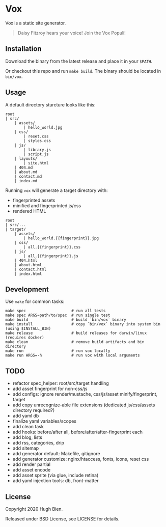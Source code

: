 # Vox

Vox is a static site generator.

> Daisy Fitzroy hears your voice! Join the Vox Populi!

## Installation

Download the binary from the latest release and place it in your `$PATH`.

Or checkout this repo and run `make build`. The binary should be located in `bin/vox`.

## Usage

A default directory sturcture looks like this:

```
root
| src/
    | assets/
        | hello_world.jpg
    | css/
        | reset.css
        | styles.css
    | js/
        | library.js
        | script.js
    | layouts/
        | site.html
    | 404.md
    | about.md
    | contact.md
    | index.md
```

Running `vox` will generate a target directory with:

* fingerprinted assets
* minified and fingerprinted js/css
* rendered HTML

```
root
| src/...
| target/
    | assets/
        | hello_world.{{fingerprint}}.jpg
    | css/
        | all.{{fingerprint}}.css
    | js/
        | all.{{fingerprint}}.js
    | 404.html
    | about.html
    | contact.html
    | index.html
```

## Development

Use `make` for common tasks:

```
make spec                    # run all tests
make spec ARGS=path/to/spec  # run single test
make build                   # build `bin/vox` binary
make install                 # copy `bin/vox` binary into system bin (using $INSTALL_BIN)
make release                 # build releases for darwin/linux (requires docker)
make clean                   # remove build artifacts and bin directory
make run                     # run vox locally
make run ARGS=-h             # run vox with local arguments
```

## TODO

* refactor spec_helper: root/src/target handling
* add asset fingerprint for non-css/js
* add configs: ignore render/mustache, css/js/asset minify/fingerprint, target
* add copy unrecognize-able file extensions (dedicated js/css/assets directory required?)
* add yaml db
* finalize yaml variables/scopes
* add clean task
* add hooks: before/after all, before/after/after-fingerprint each
* add blog, lists
* add rss, categories, drip
* add sitemap
* add generator default: Makefile, gitignore
* add generator customize: nginx/htaccess, fonts, icons, reset css
* add render partial
* add asset encode
* add asset sprite (via glue, include retina)
* add yaml injection tools: db, front-matter

## License

Copyright 2020 Hugh Bien.

Released under BSD License, see LICENSE for details.

